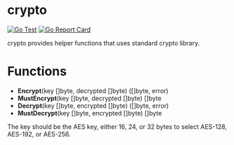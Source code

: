 # crypto

[![Go Test](https://github.com/ermanimer/crypto/actions/workflows/go.yml/badge.svg)](https://github.com/ermanimer/crypto/actions/workflows/go.yml)
[![Go Report Card](https://goreportcard.com/badge/github.com/ermanimer/crypto)](https://goreportcard.com/report/github.com/ermanimer/crypto)

crypto provides helper functions that uses standard crypto library.

# Functions

- **Encrypt**(key []byte, decrypted []byte) ([]byte, error)
- **MustEncrypt**(key []byte, decrypted []byte) []byte
- **Decrypt**(key []byte, encrypted []byte) ([]byte, error)
- **MustDecrypt**(key []byte, encrypted []byte) []byte

The key should be the AES key, either 16, 24, or 32 bytes to select AES-128, AES-192, or AES-256.
